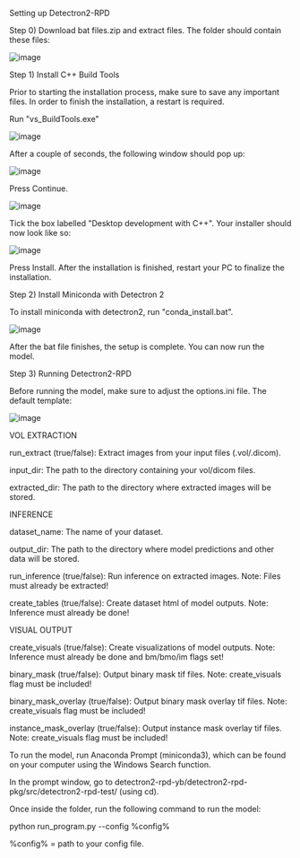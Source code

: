 Setting up Detectron2-RPD

Step 0) Download bat files.zip and extract files. The folder should contain these files:

![image](https://user-images.githubusercontent.com/46503967/160223809-62187a5d-37ba-4bed-99f1-a190bcb13dd7.png)

Step 1) Install C++ Build Tools

Prior to starting the installation process, make sure to save any important files. In order to finish the installation, a restart is required.

Run "vs_BuildTools.exe"

![image](https://user-images.githubusercontent.com/46503967/145657344-e8cf16ae-2ae4-4baf-a9f4-2637251c42eb.png)

After a couple of seconds, the following window should pop up:

![image](https://user-images.githubusercontent.com/46503967/145657320-eb1907d6-dcff-45ee-b1e8-a8f4d1b01e3e.png)

Press Continue.

![image](https://user-images.githubusercontent.com/46503967/145657130-10c828ef-679b-4f5d-98af-00a91e26ba81.png)

Tick the box labelled "Desktop development with C++". Your installer should now look like so:

![image](https://user-images.githubusercontent.com/46503967/145657439-e145402a-dc26-4279-8705-1a2834fba5f4.png)

Press Install. After the installation is finished, restart your PC to finalize the installation.

Step 2) Install Miniconda with Detectron 2

To install miniconda with detectron2, run "conda_install.bat".

![image](https://user-images.githubusercontent.com/46503967/145657820-33a85b39-a157-47d9-934d-22ebea3e2913.png)

After the bat file finishes, the setup is complete. You can now run the model.

Step 3) Running Detectron2-RPD

Before running the model, make sure to adjust the options.ini file. The default template:

![image](https://user-images.githubusercontent.com/46503967/160223848-b1763ea4-6114-45cf-a17b-5425ca2de618.png)

VOL EXTRACTION

run_extract (true/false): Extract images from your input files (.vol/.dicom).

input_dir: The path to the directory containing your vol/dicom files.

extracted_dir: The path to the directory where extracted images will be stored.


INFERENCE

dataset_name: The name of your dataset.

output_dir: The path to the directory where model predictions and other data will be stored.

run_inference (true/false): Run inference on extracted images. Note: Files must already be extracted!

create_tables (true/false): Create dataset html of model outputs. Note: Inference must already be done!

VISUAL OUTPUT

create_visuals (true/false): Create visualizations of model outputs. Note: Inference must already be done and bm/bmo/im flags set!

binary_mask (true/false): Output binary mask tif files. Note: create_visuals flag must be included!

binary_mask_overlay (true/false): Output binary mask overlay tif files. Note: create_visuals flag must be included!

instance_mask_overlay (true/false): Output instance mask overlay tif files. Note: create_visuals flag must be included!


To run the model, run Anaconda Prompt (miniconda3), which can be found on your computer using the Windows Search function.

In the prompt window, go to detectron2-rpd-yb/detectron2-rpd-pkg/src/detectron2-rpd-test/ (using cd).

Once inside the folder, run the following command to run the model:

python run_program.py  --config %config%

%config% = path to your config file.